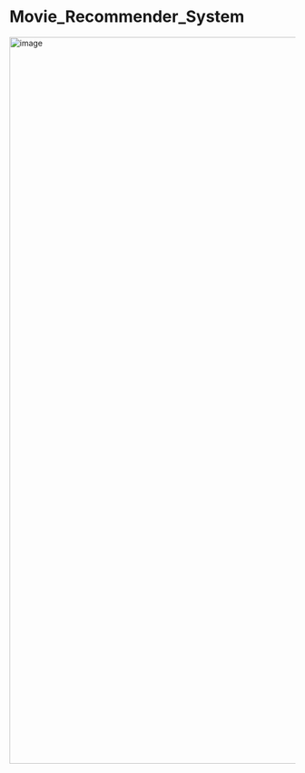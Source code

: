 # Movie_Recommender_System

<img width="1280" alt="image" src="https://github.com/punyamodi/Movie_Recommender_System/assets/68418104/3beebd72-2448-4b48-9535-83cd198df756">
